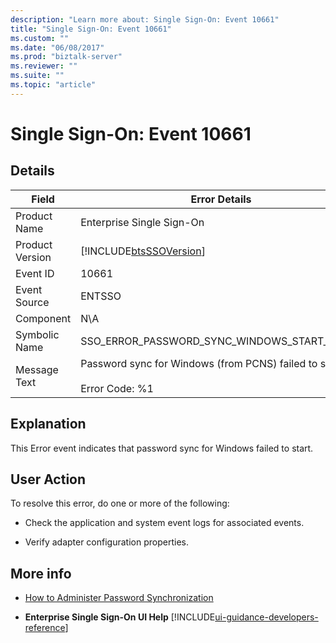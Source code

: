 ```yaml
---
description: "Learn more about: Single Sign-On: Event 10661"
title: "Single Sign-On: Event 10661"
ms.custom: ""
ms.date: "06/08/2017"
ms.prod: "biztalk-server"
ms.reviewer: ""
ms.suite: ""
ms.topic: "article"
---
```

# Single Sign-On: Event 10661
## Details  

| Field | Error Details |
|-----------------|-------------------------------------------------------------------------------------|
|  Product Name   |                              Enterprise Single Sign-On                              |
| Product Version |             [!INCLUDE[btsSSOVersion](../includes/btsssoversion-md.md)]              |
|    Event ID     |                                        10661                                        |
|  Event Source   |                                       ENTSSO                                        |
|    Component    |                                         N\A                                         |
|  Symbolic Name  |                    SSO_ERROR_PASSWORD_SYNC_WINDOWS_START_FAILED                     |
|  Message Text   | Password sync for Windows (from PCNS) failed to start.%r<br /><br /> Error Code: %1 |

## Explanation  
 This Error event indicates that password sync for Windows failed to start.  

## User Action  
 To resolve this error, do one or more of the following:  

-   Check the application and system event logs for associated events.  

-   Verify adapter configuration properties.  

## More info

- [How to Administer Password Synchronization](../core/how-to-administer-password-synchronization.md)  

- **Enterprise Single Sign-On UI Help** [!INCLUDE[ui-guidance-developers-reference](../includes/ui-guidance-developers-reference.md)]
